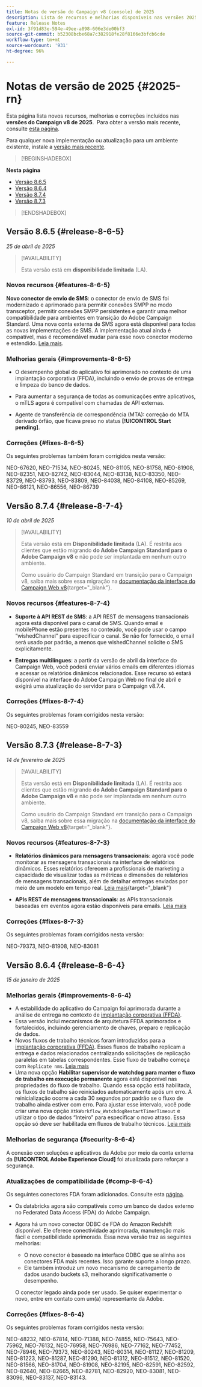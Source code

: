 ```yaml
---
title: Notas de versão do Campaign v8 (console) de 2025
description: Lista de recursos e melhorias disponíveis nas versões 2025 do Campaign v8
feature: Release Notes
exl-id: 3f91d83e-594e-49ee-a898-606e3de00bf3
source-git-commit: b52308bcbe68a7c382918fe28f8166e3bfcb6cde
workflow-type: tm+mt
source-wordcount: '931'
ht-degree: 96%

---
```


# Notas de versão de 2025 {#2025-rn}

Esta página lista novos recursos, melhorias e correções incluídos nas **versões do Campaign v8 de 2025**.  Para obter a versão mais recente, consulte [esta página](release-notes.md).

Para qualquer nova implementação ou atualização para um ambiente existente, instale a [versão mais recente](release-notes.md).

>[!BEGINSHADEBOX]

**Nesta página**

* [Versão 8.6.5](#release-8-6-5)
* [Versão 8.6.4](#release-8-6-4)
* [Versão 8.7.4](#release-8-7-4)
* [Versão 8.7.3](#release-8-7-3)


>[!ENDSHADEBOX]

## Versão 8.6.5 {#release-8-6-5}

_25 de abril de 2025_

>[!AVAILABILITY]
>
>Esta versão está em **disponibilidade limitada** (LA). 

### Novos recursos {#features-8-6-5}

**Novo conector de envio de SMS**: o conector de envio de SMS foi modernizado e aprimorado para permitir conexões SMPP no modo transceptor, permitir conexões SMPP persistentes e garantir uma melhor compatibilidade para ambientes em transição do Adobe Campaign Standard. Uma nova conta externa de SMS agora está disponível para todas as novas implementações de SMS. A implementação atual ainda é compatível, mas é recomendável mudar para esse novo conector moderno e estendido. [Leia mais](../send/sms/sms.md).

### Melhorias gerais {#improvements-8-6-5}

* O desempenho global do aplicativo foi aprimorado no contexto de uma implantação corporativa (FFDA), incluindo o envio de provas de entrega e limpeza do banco de dados.

* Para aumentar a segurança de todas as comunicações entre aplicativos, o mTLS agora é compatível com chamadas de API externas.

* Agente de transferência de correspondência (MTA): correção do MTA derivado órfão, que ficava preso no status **[!UICONTROL Start pending]**.

### Correções {#fixes-8-6-5}

Os seguintes problemas também foram corrigidos nesta versão:

NEO-67620, NEO-71534, NEO-80245, NEO-81105, NEO-81758, NEO-81908, NEO-82351, NEO-82742, NEO-83044, NEO-83138, NEO-83350, NEO-83729, NEO-83793, NEO-83809, NEO-84038, NEO-84108, NEO-85269, NEO-86121, NEO-86556, NEO-86739

## Versão 8.7.4 {#release-8-7-4}

_10 de abril de 2025_

>[!AVAILABILITY]
>
>Esta versão está em **Disponibilidade limitada** (LA). É restrita aos clientes que estão migrando **do Adobe Campaign Standard para o Adobe Campaign v8** e não pode ser implantada em nenhum outro ambiente.
>
>Como usuário do Campaign Standard em transição para o Campaign v8, saiba mais sobre essa migração na [documentação da interface do Campaign Web v8](https://experienceleague.adobe.com/pt-br/docs/campaign-web/v8/start/acs-migration){target="_blank"}.

### Novos recursos {#features-8-7-4}

* **Suporte à API REST de SMS**: a API REST de mensagens transacionais agora está disponível para o canal de SMS. Quando email e mobilePhone estão presentes no conteúdo, você pode usar o campo “wishedChannel” para especificar o canal. Se não for fornecido, o email será usado por padrão, a menos que wishedChannel solicite o SMS explicitamente. 

* **Entregas multilíngues**: a partir da versão de abril da interface do Campaign Web, você poderá enviar vários emails em diferentes idiomas e acessar os relatórios dinâmicos relacionados. Esse recurso só estará disponível na interface do Adobe Campaign Web no final de abril e exigirá uma atualização do servidor para o Campaign v8.7.4.

### Correções {#fixes-8-7-4}

Os seguintes problemas foram corrigidos nesta versão:

NEO-80245, NEO-83559

## Versão 8.7.3 {#release-8-7-3}

_14 de fevereiro de 2025_

>[!AVAILABILITY]
>
>Esta versão está em **Disponibilidade limitada** (LA). É restrita aos clientes que estão migrando **do Adobe Campaign Standard para o Adobe Campaign v8** e não pode ser implantada em nenhum outro ambiente.
>
>Como usuário do Campaign Standard em transição para o Campaign v8, saiba mais sobre essa migração na [documentação da interface do Campaign Web v8](https://experienceleague.adobe.com/pt-br/docs/campaign-web/v8/start/acs-migration){target="_blank"}.

### Novos recursos {#features-8-7-3}

* **Relatórios dinâmicos para mensagens transacionais**: agora você pode monitorar as mensagens transacionais na interface de relatórios dinâmicos. Esses relatórios oferecem a profissionais de marketing a capacidade de visualizar todas as métricas e dimensões de relatórios de mensagens transacionais, além de detalhar entregas enviadas por meio de um modelo em tempo real. [Leia mais](https://experienceleague.adobe.com/docs/campaign-web/v8/reports/dynamic-reporting/get-started-reporting.html?lang=pt-BR){target="_blank"}

* **APIs REST de mensagens transacionais**: as APIs transacionais baseadas em eventos agora estão disponíveis para emails. [Leia mais](../dev/api/get-started-apis.md)

### Correções {#fixes-8-7-3}

Os seguintes problemas foram corrigidos nesta versão:

NEO-79373, NEO-81908, NEO-83081

## Versão 8.6.4 {#release-8-6-4}

_15 de janeiro de 2025_

### Melhorias gerais {#improvements-8-6-4}

* A estabilidade do aplicativo do Campaign foi aprimorada durante a análise de entrega no contexto de [implantação corporativa (FFDA)](../../v8/architecture/enterprise-deployment.md).
* Essa versão inclui mecanismos de arquitetura FFDA aprimorados e fortalecidos, incluindo gerenciamento de chaves, preparo e replicação de dados.
* Novos fluxos de trabalho técnicos foram introduzidos para a [implantação corporativa (FFDA)](../../v8/architecture/enterprise-deployment.md). Esses fluxos de trabalho replicam a entrega e dados relacionados centralizando solicitações de replicação paralelas em tabelas correspondentes. Esse fluxo de trabalho começa com `Replicate nms`. [Leia mais](../architecture/replication.md)
* Uma nova opção **Habilitar supervisor de watchdog para manter o fluxo de trabalho em execução permanente** agora está disponível nas propriedades do fluxo de trabalho. Quando essa opção está habilitada, os fluxos de trabalho são reiniciados automaticamente após um erro. A reinicialização ocorre a cada 30 segundos por padrão se o fluxo de trabalho ainda estiver com erro. Para ajustar esse intervalo, você pode criar uma nova opção `XtkWorkflow_WatchdogRestartTimerTimeout` e utilizar o tipo de dados “Inteiro” para especificar o novo atraso. Essa opção só deve ser habilitada em fluxos de trabalho técnicos. [Leia mais](../../automation/workflow/workflow-properties.md#execution)

### Melhorias de segurança {#security-8-6-4}

A conexão com soluções e aplicativos da Adobe por meio da conta externa da **[!UICONTROL Adobe Experience Cloud]** foi atualizada para reforçar a segurança.

<!--
### Connection to Campaign {#ims-8-6-4}

**(Limited availability)** For a restricted list of customers, Campaign v8.6.4 can allow native authentication mode instead of Adobe Identity Management System (IMS). Note that if you are using Campaign native authentication, you cannot access to [Campaign Web User Interface](../start/campaign-ui.md#campaign-web-user-interface).-->

### Atualizações de compatibilidade {#comp-8-6-4}

Os seguintes conectores FDA foram adicionados. Consulte esta [página](compatibility-matrix.md#FederatedDataAccessFDA).

* Os databricks agora são compatíveis como um banco de dados externo no Federated Data Access (FDA) do Adobe Campaign. 

* Agora há um novo conector ODBC de FDA do Amazon Redshift disponível. Ele oferece conectividade aprimorada, manutenção mais fácil e compatibilidade aprimorada. Essa nova versão traz as seguintes melhorias:

   * O novo conector é baseado na interface ODBC que se alinha aos conectores FDA mais recentes. Isso garante suporte a longo prazo.
   * Ele também introduz um novo mecanismo de carregamento de dados usando buckets s3, melhorando significativamente o desempenho.

  O conector legado ainda pode ser usado. Se quiser experimentar o novo, entre em contato com um(a) representante da Adobe.

### Correções {#fixes-8-6-4}

Os seguintes problemas foram corrigidos nesta versão:

NEO-48232, NEO-67814, NEO-71388, NEO-74855, NEO-75643, NEO-75962, NEO-76132, NEO-76958, NEO-76986, NEO-77162, NEO-77452, NEO-78946, NEO-79373, NEO-80243, NEO-80314, NEO-81127, NEO-81209, NEO-81223, NEO-81287, NEO-81290, NEO-81312, NEO-81512, NEO-81520, NEO-81566, NEO-81704, NEO-81908, NEO-82195, NEO-82591, NEO-82592, NEO-82640, NEO-82665, NEO-82781, NEO-82920, NEO-83081, NEO-83096, NEO-83137, NEO-83143.


